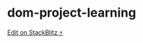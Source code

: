 # dom-project-learning

[Edit on StackBlitz ⚡️](https://stackblitz.com/edit/dom-project-chaiaurcode-356m9z)